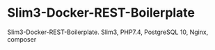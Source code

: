 # Slim3-Docker-REST-Boilerplate
Slim3-Docker-REST-Boilerplate. Slim3, PHP7.4, PostgreSQL 10, Nginx, composer
